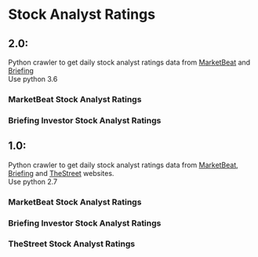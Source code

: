 # Stock Analyst Ratings
## 2.0:
Python crawler to get daily stock analyst ratings data from [MarketBeat](https://www.marketbeat.com/ratings/USA/latest/) and [Briefing](https://www.briefing.com/investor/calendars/upgrades-downgrades/)<br>
Use python 3.6
### MarketBeat Stock Analyst Ratings

### Briefing Investor Stock Analyst Ratings

## 1.0:
Python crawler to get daily stock analyst ratings data from [MarketBeat](https://www.marketbeat.com/ratings/USA/latest/), [Briefing](https://www.briefing.com/investor/calendars/upgrades-downgrades/) and [TheStreet](https://www.thestreet.com/r/ratings/view.html?page=2&cp=TheStreetRatingsUpgradesDowngrades) websites.<br>
Use python 2.7

### MarketBeat Stock Analyst Ratings

### Briefing Investor Stock Analyst Ratings

### TheStreet Stock Analyst Ratings